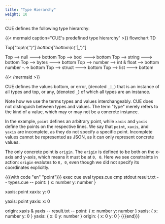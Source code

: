 ```yaml
---
title: "Type Hierarchy"
weight: 10
---
```


CUE defines the following type hierarchy:

{{< mermaid caption="CUE's predefined type hierarchy" >}}
flowchart TD

Top["top\n('_')"]
bottom["bottom\n('_|_')"]

Top --> null   ---> bottom
Top --> bool   ---> bottom
Top --> string ---> bottom
Top --> bytes  ---> bottom
Top --> number -->  int & float --> bottom
        number -.-> bottom
Top --> struct ---> bottom
Top --> list   ---> bottom

{{< /mermaid >}}

CUE defines the values
bottom, or error, (denoted `_|_`)
that is an instance of all types and
top, or any, (denoted `_`) <!--`-->
of which all types are an instance.

Note how we use the terms types and values interchangeably.
CUE does not distinguish between types and values.
The term "type" merely refers to the kind of a value,
which may or may not be a concrete instance.

In the example, `point` defines an arbitrary point, while `xaxis` and `yaxis`
define the points on the respective lines.
We say that `point`, `xaxis`, and `yaxis` are incomplete,
as they do not specify a specific point.
Incomplete values cannot be represented as JSON,
as it can only represent concrete values.

The only concrete point is `origin`.
The `origin` is defined to be both on the x-axis and y-axis, which means it
must be at `0, 0`.
Here we see constraints in action:
`origin` evalutes to `0, 0`, even though we did not specify its coordinates
explicitly.

{{{with code "en" "point"}}}
exec cue eval types.cue
cmp stdout result.txt
-- types.cue --
point: {
	x: number
	y: number
}

xaxis: point
xaxis: y: 0

yaxis: point
yaxis: x: 0

origin: xaxis & yaxis
-- result.txt --
point: {
    x: number
    y: number
}
xaxis: {
    x: number
    y: 0
}
yaxis: {
    x: 0
    y: number
}
origin: {
    x: 0
    y: 0
}
{{{end}}}
